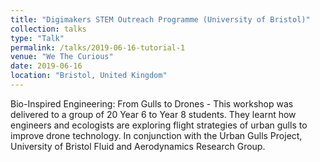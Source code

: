 ```yaml
---
title: "Digimakers STEM Outreach Programme (University of Bristol)"
collection: talks
type: "Talk"
permalink: /talks/2019-06-16-tutorial-1
venue: "We The Curious"
date: 2019-06-16
location: "Bristol, United Kingdom"
---
```


Bio-Inspired Engineering: From Gulls to Drones - This workshop was delivered to a group of 20 Year 6 to Year 8 students. They learnt how engineers and 
ecologists are exploring flight strategies of urban gulls to improve drone technology. In conjunction with the Urban Gulls Project, University of Bristol Fluid and Aerodynamics Research Group.
